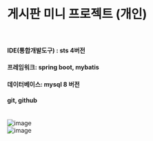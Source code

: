# 게시판 미니 프로젝트 (개인)
<br>

#### IDE(통합개발도구) : sts 4버전<br>
#### 프레임워크: spring boot, mybatis <br>
#### 데이터베이스:  mysql 8 버전 <br>
#### git, github <br> <br>
![image](https://github.com/aminii00/Board/assets/89954944/8096ad82-d64b-4eb7-bb59-80702f0758b9)
<br>
![image](https://github.com/aminii00/Board/assets/89954944/34259cac-c7b1-439a-b61c-d130e5ad7220)
